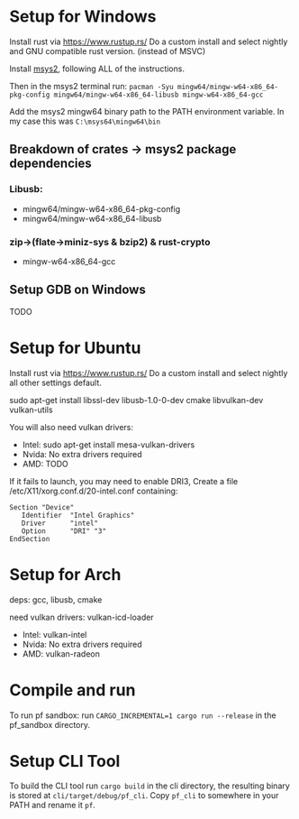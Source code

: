# Setup for Windows

Install rust via https://www.rustup.rs/
Do a custom install and select nightly and GNU compatible rust version. (instead of MSVC)

Install [msys2](http://www.msys2.org/), following ALL of the instructions.

Then in the msys2 terminal run:
`pacman -Syu mingw64/mingw-w64-x86_64-pkg-config mingw64/mingw-w64-x86_64-libusb mingw-w64-x86_64-gcc`

Add the msys2 mingw64 binary path to the PATH environment variable.
In my case this was `C:\msys64\mingw64\bin`

## Breakdown of crates -> msys2 package dependencies
### Libusb:
*   mingw64/mingw-w64-x86_64-pkg-config
*   mingw64/mingw-w64-x86_64-libusb

### zip->(flate->miniz-sys & bzip2) & rust-crypto
*   mingw-w64-x86_64-gcc

## Setup GDB on Windows

TODO

# Setup for Ubuntu

Install rust via https://www.rustup.rs/
Do a custom install and select nightly all other settings default.

sudo apt-get install libssl-dev libusb-1.0-0-dev cmake libvulkan-dev vulkan-utils

You will also need vulkan drivers:
*   Intel: sudo apt-get install mesa-vulkan-drivers
*   Nvida: No extra drivers required
*   AMD:   TODO

If it fails to launch, you may need to enable DRI3,
Create a file /etc/X11/xorg.conf.d/20-intel.conf containing:
```
Section "Device"
   Identifier  "Intel Graphics"
   Driver      "intel"
   Option      "DRI" "3"
EndSection
```

# Setup for Arch
deps: gcc, libusb, cmake

need vulkan drivers: vulkan-icd-loader
*   Intel: vulkan-intel
*   Nvida: No extra drivers required
*   AMD:   vulkan-radeon

# Compile and run

To run pf sandbox: run `CARGO_INCREMENTAL=1 cargo run --release` in the pf_sandbox directory.

# Setup CLI Tool

To build the CLI tool run `cargo build` in the cli directory, the resulting binary is stored at `cli/target/debug/pf_cli`.
Copy `pf_cli` to somewhere in your PATH and rename it `pf`.
